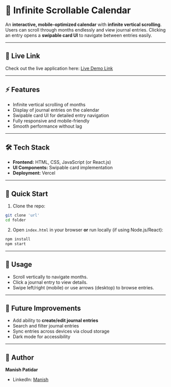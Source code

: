 # 🌟 Infinite Scrollable Calendar


An **interactive, mobile-optimized calendar** with **infinite vertical scrolling**. Users can scroll through months endlessly and view journal entries. Clicking an entry opens a **swipable card UI** to navigate between entries easily.

---

## 🔗 Live Link

Check out the live application here: [ Live Demo Link]([https://your-deployed-app.com](https://quinn-calander.vercel.app/))

---

## ⚡ Features

* Infinite vertical scrolling of months
* Display of journal entries on the calendar
* Swipable card UI for detailed entry navigation
* Fully responsive and mobile-friendly
* Smooth performance without lag

---

## 🛠 Tech Stack

* **Frontend:** HTML, CSS, JavaScript (or React.js)
* **UI Components:** Swipable card implementation
* **Deployment:** Vercel

---

## 🚀 Quick Start

1. Clone the repo:

```bash
git clone 'url'
cd folder
```

2. Open `index.html` in your browser **or** run locally (if using Node.js/React):

```bash
npm install
npm start
```

---

## 📖 Usage

* Scroll vertically to navigate months.
* Click a journal entry to view details.
* Swipe left/right (mobile) or use arrows (desktop) to browse entries.

---

## 🔮 Future Improvements

* Add ability to **create/edit journal entries**
* Search and filter journal entries
* Sync entries across devices via cloud storage
* Dark mode for accessibility

---

## 👤 Author

**Manish Patidar**

* LinkedIn: [Manish](https://www.linkedin.com/in/manish-patidar-726670213/)


